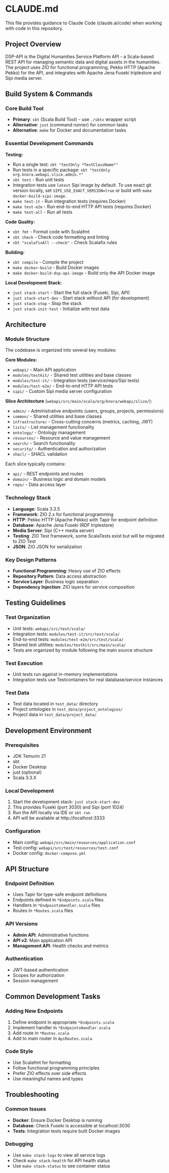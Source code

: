 # CLAUDE.md

This file provides guidance to Claude Code (claude.ai/code) when working with code in this repository.

## Project Overview

DSP-API is the Digital Humanities Service Platform API - a Scala-based REST API for managing semantic data and digital assets in the humanities. 
The project uses ZIO for functional programming, Pekko HTTP (Apache Pekko) for the API, and integrates with Apache Jena Fuseki triplestore and Sipi media server.

## Build System & Commands

### Core Build Tool
- **Primary**: `sbt` (Scala Build Tool) - use `./sbtx` wrapper script
- **Alternative**: `just` (command runner) for common tasks
- **Alternative**: `make` for Docker and documentation tasks

### Essential Development Commands

**Testing:**
- Run a single test: `sbt "testOnly *TestClassName*"`
- Run tests in a specific package: `sbt "testOnly org.knora.webapi.slice.admin.*"`
- `sbt test` - Run unit tests
- Integration tests use `latest` Sipi image by default. To use exact git version locally, set `SIPI_USE_EXACT_VERSION=true` or build with `make docker-build-sipi-image`.
- `make test-it` - Run integration tests (requires Docker)
- `make test-e2e` - Run end-to-end HTTP API tests (requires Docker)
- `make test-all` - Run all tests

**Code Quality:**
- `sbt fmt` - Format code with Scalafmt
- `sbt check` - Check code formatting and linting
- `sbt "scalafixAll --check"` - Check Scalafix rules

**Building:**
- `sbt compile` - Compile the project
- `make docker-build` - Build Docker images
- `make docker-build-dsp-api-image` - Build only the API Docker image

**Local Development Stack:**
- `just stack-start` - Start the full stack (Fuseki, Sipi, API)
- `just stack-start-dev` - Start stack without API (for development)
- `just stack-stop` - Stop the stack
- `just stack-init-test` - Initialize with test data

## Architecture

### Module Structure
The codebase is organized into several key modules:

**Core Modules:**
- `webapi/` - Main API application
- `modules/testkit/` - Shared test utilities and base classes
- `modules/test-it/` - Integration tests (service/repo/Sipi tests)
- `modules/test-e2e/` - End-to-end HTTP API tests
- `sipi/` - Custom Sipi media server configuration

**Slice Architecture** (`webapi/src/main/scala/org/knora/webapi/slice/`):
- `admin/` - Administrative endpoints (users, groups, projects, permissions)
- `common/` - Shared utilities and base classes
- `infrastructure/` - Cross-cutting concerns (metrics, caching, JWT)
- `lists/` - List management functionality
- `ontology/` - Ontology management
- `resources/` - Resource and value management
- `search/` - Search functionality
- `security/` - Authentication and authorization
- `shacl/` - SHACL validation

Each slice typically contains:
- `api/` - REST endpoints and routes
- `domain/` - Business logic and domain models
- `repo/` - Data access layer

### Technology Stack
- **Language**: Scala 3.3.5
- **Framework**: ZIO 2.x for functional programming
- **HTTP**: Pekko HTTP (Apache Pekko) with Tapir for endpoint definition
- **Database**: Apache Jena Fuseki (RDF triplestore)
- **Media Server**: Sipi (C++ media server)
- **Testing**: ZIO Test framework, some ScalaTests exist but will be migrated to ZIO Test
- **JSON**: ZIO JSON for serialization

### Key Design Patterns
- **Functional Programming**: Heavy use of ZIO effects
- **Repository Pattern**: Data access abstraction
- **Service Layer**: Business logic separation
- **Dependency Injection**: ZIO layers for service composition

## Testing Guidelines

### Test Organization
- Unit tests: `webapi/src/test/scala/`
- Integration tests: `modules/test-it/src/test/scala/`
- End-to-end tests: `modules/test-e2e/src/test/scala/`
- Shared test utilities: `modules/testkit/src/main/scala/`
- Tests are organized by module following the main source structure

### Test Execution
- Unit tests run against in-memory implementations
- Integration tests use Testcontainers for real database/service instances

### Test Data
- Test data located in `test_data/` directory
- Project ontologies in `test_data/project_ontologies/`
- Project data in `test_data/project_data/`

## Development Environment

### Prerequisites
- JDK Temurin 21
- sbt
- Docker Desktop
- just (optional)
- Scala 3.3.X

### Local Development
1. Start the development stack: `just stack-start-dev`
2. This provides Fuseki (port 3030) and Sipi (port 1024)
3. Run the API locally via IDE or `sbt run`
4. API will be available at http://localhost:3333

### Configuration
- Main config: `webapi/src/main/resources/application.conf`
- Test config: `webapi/src/test/resources/test.conf`
- Docker config: `docker-compose.yml`

## API Structure

### Endpoint Definition
- Uses Tapir for type-safe endpoint definitions
- Endpoints defined in `*Endpoints.scala` files
- Handlers in `*EndpointsHandler.scala` files
- Routes in `*Routes.scala` files

### API Versions
- **Admin API**: Administrative functions
- **API v2**: Main application API
- **Management API**: Health checks and metrics

### Authentication
- JWT-based authentication
- Scopes for authorization
- Session management

## Common Development Tasks

### Adding New Endpoints
1. Define endpoint in appropriate `*Endpoints.scala`
2. Implement handler in `*EndpointsHandler.scala`
3. Add route in `*Routes.scala`
4. Add to main router in `ApiRoutes.scala`

### Code Style
- Use Scalafmt for formatting
- Follow functional programming principles
- Prefer ZIO effects over side effects
- Use meaningful names and types

## Troubleshooting

### Common Issues
- **Docker**: Ensure Docker Desktop is running
- **Database**: Check Fuseki is accessible at localhost:3030
- **Tests**: Integration tests require built Docker images

### Debugging
- Use `make stack-logs` to view all service logs
- Check `make stack-health` for API health status
- Use `make stack-status` to see container status